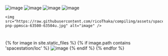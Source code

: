 <img src="https://raw.githubusercontent.com/ricoThaka/compiling/assets/spacestation/loc/master-pnp-ppmsca-62600-62669u.jpg" alt="image" />



<img src="https://raw.githubusercontent.com/ricoThaka/compiling/assets/spacestation/loc/master-pnp-ppmsca-62900-62978u.jpg" alt="image" />



<img src="https://raw.githubusercontent.com/ricoThaka/compiling/assets/spacestation/loc/master-pnp-ppmsca-62900-62981u.jpg" alt="image" />



<img src="https://raw.githubusercontent.com/ricoThaka/compiling/assets/spacestation/loc/master-pnp-ppmsca-63400-63497u.jpg" alt="image" />



    <img src="https://raw.githubusercontent.com/ricoThaka/compiling/assets/spacestation/loc/master-pnp-ppmsca-63500-63504u.jpg" alt="image" />

# 
{% for image in site.static_files %}
    {% if image.path contains 'spacestation/loc' %}
        <img src="https://raw.githubusercontent.com/ricoThaka/{{ site.baseurl }}{{ image.path }}" alt="image" />
    {% endif %}
{% endfor %}
